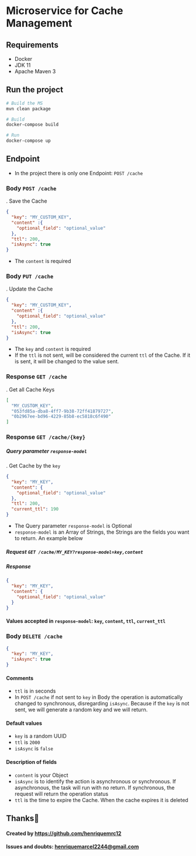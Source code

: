 
# Microservice for Cache Management
## Requirements
- Docker
- JDK 11
- Apache Maven 3

## Run the project

```bash
# Build the MS
mvn clean package

# Build
docker-compose build

# Run
docker-compose up
```

## Endpoint
- In the project there is only one Endpoint: `POST /cache`
### Body `POST /cache`
. Save the Cache
```json
{
  "key": "MY_CUSTOM_KEY",
  "content" :{
    "optional_field": "optional_value"
  },
  "ttl": 200,
  "isAsync": true
}
```
* The `content` is required
### Body `PUT /cache`
. Update the Cache
```json
{
  "key": "MY_CUSTOM_KEY",
  "content" :{
    "optional_field": "optional_value"
  },
  "ttl": 200,
  "isAsync": true
}
```
* The `key` and `content` is required
* If the `ttl` is not sent, will be considered the current `ttl` of the Cache. If it is sent, it will be changed to the value sent.

### Response `GET /cache`
. Get all Cache Keys
```json
[
  "MY_CUSTOM_KEY",
  "053fd85a-dba8-4ff7-9b38-72ff41879727",
  "0b2967ee-bd96-4229-85b8-ec5818c6f490"
]
```

### Response `GET /cache/{key}`
##### Query parameter `response-model`
. Get Cache by the `key`
```json
{
  "key": "MY_KEY",
  "content": {
    "optional_field": "optional_value"
  },
  "ttl": 200,
  "current_ttl": 190
}
```
* The Query parameter `response-model` is Optional
* `response-model` is an Array of Strings, the Strings are the fields you want to return. An example below

##### Request `GET /cache/MY_KEY?response-model=key,content`
##### Response
```json
{
  "key": "MY_KEY",
  "content": {
    "optional_field": "optional_value"
  }
}
```
#### Values accepted in `response-model`: `key`, `content`, `ttl`, `current_ttl`

### Body `DELETE /cache`
```json
{
  "key": "MY_KEY",
  "isAsync": true
}
```
#### Comments
* `ttl` is in seconds 
* In `POST /cache` if not sent to `key` in Body the operation is automatically changed to synchronous, disregarding `isAsync`. Because if the `key` is not sent, we will generate a random key and we will return.
#### Default values
- `key` is a random UUID
- `ttl` is `2000`
- `isAsync` is `false`

#### Description of fields
- `content` is your Object
- `isAsync` is to identify the action is asynchronous or synchronous. If asynchronous, the task will run with no return. If synchronous, the request will return the operation status
- `ttl` is the time to expire the Cache. When the cache expires it is deleted
## Thanks🖖
#### Created by https://github.com/henriquemrc12
#### Issues and doubts: henriquemarcel2244@gmail.com